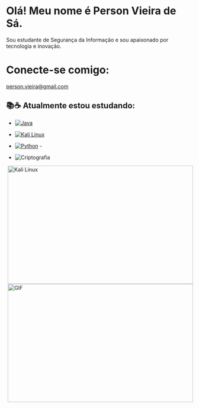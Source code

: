
# Olá! Meu nome é Person Vieira de Sá.

Sou estudante de Segurança da Informação e sou apaixonado por tecnologia e inovação.

# Conecte-se comigo: 
person.vieira@gmail.com

## 📚☕ Atualmente estou estudando:
- [![Java](https://img.shields.io/badge/Java-000?style=for-the-badge&logo=java)](https://web.dio.me/track/bf7abb82-1324-4074-9949-f474a1a911fe)

- [![Kali Linux](https://img.shields.io/badge/Kali_Linux-000?style=for-the-badge&logo=kalilinux&logoColor=white)]( https://www.kali.org/)

-  [![Python](https://img.shields.io/badge/Python-000?style=for-the-badge&logo=python)]( https://www.python.org/) -

- ![Criptografia](https://img.shields.io/badge/Criptografia-000?style=for-the-badge&logo=security&logoColor=blue)

<img align="right" alt="Kali Linux" src="https://www.kali.org/images/kali-logo.svg" width="500" height="320" />

 <img align="right" alt="GIF" src="https://github.com/abhisheknaiidu/abhisheknaiidu/blob/master/code.gif?raw=true" width="500" height="320" />

